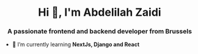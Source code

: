 <h1 align="center">Hi 👋, I'm Abdelilah Zaidi</h1>
<h3 align="center">A passionate frontend and backend developer from Brussels</h3>

- 🌱 I’m currently learning **NextJs, Django and React**

